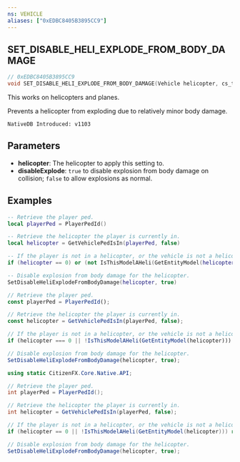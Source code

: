 ```yaml
---
ns: VEHICLE
aliases: ["0xEDBC8405B3895CC9"]
---
```

## SET_DISABLE_HELI_EXPLODE_FROM_BODY_DAMAGE

```c
// 0xEDBC8405B3895CC9
void SET_DISABLE_HELI_EXPLODE_FROM_BODY_DAMAGE(Vehicle helicopter, cs_type(Any) BOOL disableExplode);
```

This works on helicopters and planes.

Prevents a helicopter from exploding due to relatively minor body damage. 

```
NativeDB Introduced: v1103
```

## Parameters
* **helicopter**: The helicopter to apply this setting to.
* **disableExplode**: `true` to disable explosion from body damage on collision; `false` to allow explosions as normal.

## Examples
```lua
-- Retrieve the player ped.
local playerPed = PlayerPedId()

-- Retrieve the helicopter the player is currently in.
local helicopter = GetVehiclePedIsIn(playerPed, false)

-- If the player is not in a helicopter, or the vehicle is not a helicopter, return.
if (helicopter == 0) or (not IsThisModelAHeli(GetEntityModel(helicopter))) then return end

-- Disable explosion from body damage for the helicopter.
SetDisableHeliExplodeFromBodyDamage(helicopter, true)
```

```js
// Retrieve the player ped.
const playerPed = PlayerPedId();

// Retrieve the helicopter the player is currently in.
const helicopter = GetVehiclePedIsIn(playerPed, false);

// If the player is not in a helicopter, or the vehicle is not a helicopter, return.
if (helicopter === 0 || !IsThisModelAHeli(GetEntityModel(helicopter))) return;

// Disable explosion from body damage for the helicopter.
SetDisableHeliExplodeFromBodyDamage(helicopter, true);
```

```cs
using static CitizenFX.Core.Native.API;

// Retrieve the player ped.
int playerPed = PlayerPedId();

// Retrieve the helicopter the player is currently in.
int helicopter = GetVehiclePedIsIn(playerPed, false);

// If the player is not in a helicopter, or the vehicle is not a helicopter, return.
if (helicopter == 0 || !IsThisModelAHeli(GetEntityModel(helicopter))) return;

// Disable explosion from body damage for the helicopter.
SetDisableHeliExplodeFromBodyDamage(helicopter, true);
```
